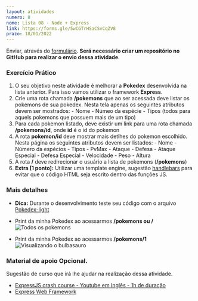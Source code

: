 ```yaml
---
layout: atividades
numero: 8
nome: Lista 08 - Node + Express
link: https://forms.gle/5wCGTrHSaCSvCqZV8
prazo: 18/01/2022
---
```


Enviar, através do <a href="{{ page.link }}" target="_blank">formulário</a>. **Será necessário criar um repositório no GitHub para realizar o envio dessa atividade**. 



### Exercício Prático
  1. O seu objetivo neste atividade é melhorar a **Pokedex** desenvolvida na lista anterior. Para isso vamos utilizar o framework **Express**.
  2. Crie uma rota chamada **/pokemons** que ao ser acessada deve listar os pokemons de sua pokedex. Nesta tela apenas os seguintes atributos devem ser mostrados:
    - Nome
    - Númeo da espécie
    - Tipos (todos para aquels pokemons que possuem mais de um tipo)
  3. Para cada pokemon listado, deve existir um link para uma rota chamada **/pokemons/id**, onde **id** é o id do pokemon
  4. A rota **pokemon/id** deve mostrar mais detlhes do pokemon escolhido. Nesta página os seguintes atributos devem ser listados:
    - Nome
    - Número da espécios
    - Tipos
    - PvMax
    - Ataque
    - Defesa
    - Ataque Especial
    - Defesa Especial
    - Velocidade
    - Peso
    - Altura
  5. A rota **/** deve redirecionar o usuário a lista de pokemons (**/pokemons**)
  6. **Extra [1 ponto]:** Utilizar uma template engine, sugestão <a href="https://handlebarsjs.com" target="_blank">handlebars</a> para evitar que o código HTML seja escrito dentro das funções JS.

### Mais detalhes

- **Dica:** Durante o desenvolvimento teste seu código com o arquivo  <a  href="{{site.baseurl}}/assets/downloads/pokedex-light.json" target="_blank"> Pokedex-light </a>

- Print da minha Pokedex ao acessarmos **/pokemons ou /**
![Todos os pokemons]({{site.baseurl}}/assets/prints/le08/pokedex-v2-show-all.png)

- Print da minha Pokedex ao acessarmos **/pokemons/1**
![Visualizando o bulbasauro]({{site.baseurl}}/assets/prints/le08/pokedex-v2-show-one.png)

<h3>Material de apoio <span class="label label-yellow">Opcional</span>.</h3>


Sugestão de curso que irá lhe ajudar na realização dessa atividade. 

- <a href="https://www.youtube.com/watch?v=gnsO8-xJ8rs" target="_blank"> ExpressJS crash course - Youtube em Inglês - 1h de duração </a>
- <a href="https://developer.mozilla.org/pt-BR/docs/Learn/Server-side/Express_Nodejs" target="_blank">Express Web Framework</a>
